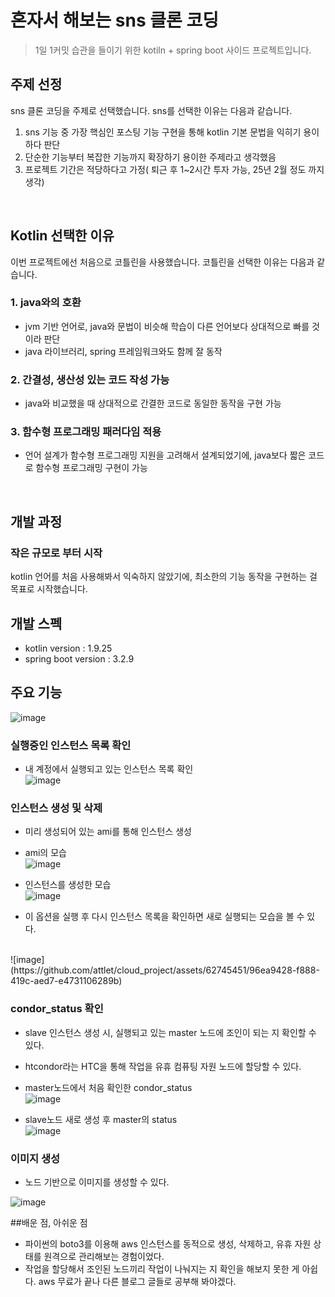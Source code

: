 # 혼자서 해보는 sns 클론 코딩


> 1일 1커밋 습관을 들이기 위한 kotiln + spring boot 사이드 프로젝트입니다.


## 주제 선정

sns 클론 코딩을 주제로 선택했습니다. sns를 선택한 이유는 다음과 같습니다.

1. sns 기능 중 가장 핵심인 포스팅 기능 구현을 통해 kotlin 기본 문법을 익히기 용이하다 판단
2. 단순한 기능부터 복잡한 기능까지 확장하기 용이한 주제라고 생각했음
3. 프로젝트 기간은 적당하다고 가정( 퇴근 후 1~2시간 투자 가능, 25년 2월 정도 까지 생각)

<br>

## Kotlin 선택한 이유

이번 프로젝트에선 처음으로 코틀린을 사용했습니다. 코틀린을 선택한 이유는 다음과 같습니다.

### 1. java와의 호환

- jvm 기반 언어로, java와 문법이 비슷해 학습이 다른 언어보다 상대적으로 빠를 것이라 판단
- java 라이브러리, spring 프레임워크와도 함께 잘 동작

### 2. 간결성, 생산성 있는 코드 작성 가능

- java와 비교했을 때 상대적으로 간결한 코드로 동일한 동작을 구현 가능


### 3. 함수형 프로그래밍 패러다임 적용

- 언어 설계가 함수형 프로그래밍 지원을 고려해서 설계되었기에, java보다 짧은 코드로 함수형 프로그래밍 구현이 가능


<br>




## 개발 과정

### 작은 규모로 부터 시작
kotlin 언어를 처음 사용해봐서 익숙하지 않았기에, 최소한의 기능 동작을 구현하는 걸 목표로 시작했습니다.








## 개발 스펙

- kotlin version : 1.9.25
- spring boot version : 3.2.9

  







## 주요 기능

![image](https://github.com/attlet/cloud_project/assets/62745451/1d1820c0-dad2-4477-b1ee-5e93773b18ff)


### 실행중인 인스턴스 목록 확인 
- 내 계정에서 실행되고 있는 인스턴스 목록 확인
  <br>
![image](https://github.com/attlet/cloud_project/assets/62745451/e96253b2-f4e3-4f72-b412-ae772b87bd05)


### 인스턴스 생성 및 삭제
- 미리 생성되어 있는 ami를 통해 인스턴스 생성

- ami의 모습<br>
![image](https://github.com/attlet/cloud_project/assets/62745451/075f4775-7665-4d60-b79f-3187b960ca9d)

- 인스턴스를 생성한 모습<br>
![image](https://github.com/attlet/cloud_project/assets/62745451/14985243-f569-4916-8cba-1683076ccf74)

- 이 옵션을 실행 후 다시 인스턴스 목록을 확인하면 새로 실행되는 모습을 볼 수 있다.
<br>
![image](https://github.com/attlet/cloud_project/assets/62745451/96ea9428-f888-419c-aed7-e4731106289b)


### condor_status 확인

- slave 인스턴스 생성 시, 실행되고 있는 master 노드에 조인이 되는 지 확인할 수 있다.
- htcondor라는 HTC을 통해 작업을 유휴 컴퓨팅 자원 노드에 할당할 수 있다.

- master노드에서 처음 확인한 condor_status <br>
![image](https://github.com/attlet/cloud_project/assets/62745451/d60c5464-5b3f-4c54-89d4-36a8cbccdac3)

- slave노드 새로 생성 후 master의 status <br>
![image](https://github.com/attlet/cloud_project/assets/62745451/7375d8e7-82de-4ce3-bf77-115ec7d8edf4)

### 이미지 생성
- 노드 기반으로 이미지를 생성할 수 있다.

![image](https://github.com/attlet/cloud_project/assets/62745451/f318a9d3-ae27-42b4-a684-63d74431bf2c)



##배운 점, 아쉬운 점

- 파이썬의 boto3를 이용해 aws 인스턴스를 동적으로 생성, 삭제하고, 유휴 자원 상태를 원격으로 관리해보는 경험이었다.
- 작업을 할당해서 조인된 노드끼리 작업이 나눠지는 지 확인을 해보지 못한 게 아쉽다. aws 무료가 끝나 다른 블로그 글들로 공부해 봐야겠다.




